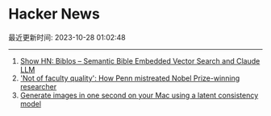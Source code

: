 # Hacker News

最近更新时间: 2023-10-28 01:02:48

--- 
1. [Show HN: Biblos – Semantic Bible Embedded Vector Search and Claude LLM](https://github.com/dssjon/biblos) 
2. ['Not of faculty quality': How Penn mistreated Nobel Prize-winning researcher](https://www.thedp.com/article/2023/10/penn-katalin-kariko-university-relationship-mistreatment) 
3. [Generate images in one second on your Mac using a latent consistency model](https://replicate.com/blog/run-latent-consistency-model-on-mac) 
